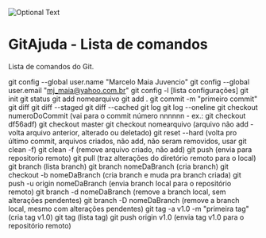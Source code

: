![Optional Text](../master/img/GitLogo.png)
# GitAjuda - Lista de comandos
Lista de comandos do Git.

git config --global user.name "Marcelo Maia Juvencio"
git config --global user.email "mj_maia@yahoo.com.br"
git config -l [lista configurações]
git init
git status
git add nomearquivo
git add .
git commit -m "primeiro commit"
git diff
git diff --staged
git diff --cached
git log
git log --oneline
git checkout numeroDoCommit (vai para o commit número nnnnnn - ex.: git checkout df56adf)
git checkout master
git checkout nomearquivo (arquivo não add - volta arquivo anterior, alterado ou deletado)
git reset --hard (volta pro último commit, arquivos criados, não add, não seram removidos, usar git clean -f)
git clean -f (remove arquivo criado, não add)
git push (envia para repositorio remoto)
git pull (traz alterações do diretório remoto para o local)
git branch (lista branch)
git branch nomeDaBranch (cria branch)
git checkout -b nomeDaBranch (cria branch e muda pra branch criada)
git push -u origin nomeDaBranch (envia branch local para o repositório remoto)
git branch -d nomeDaBranch (remove a branch local, sem alterações pendentes)
git branch -D nomeDaBranch (remove a branch local, mesmo com alterações pendentes)
git tag -a v1.0 -m "primeira tag" (cria tag v1.0)
git tag (lista tag)
git push origin v1.0 (envia tag v1.0 para o repositório remoto)

